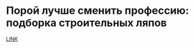 # Порой лучше сменить профессию: подборка строительных ляпов



[LINK](https://varlamov.ru/3738636.html)